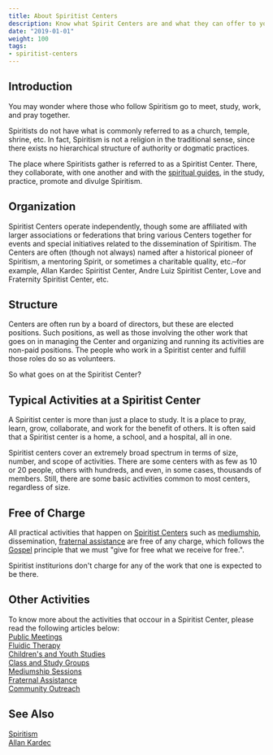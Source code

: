 ```yaml
---
title: About Spiritist Centers
description: Know what Spirit Centers are and what they can offer to you.
date: "2019-01-01"
weight: 100
tags:
- spiritist-centers
---
```


## Introduction 
You may wonder where those who follow Spiritism go to meet, study, work, and pray together.

Spiritists do not have what is commonly referred to as a church, temple, shrine, etc.  In fact, 
Spiritism is not a religion in the traditional sense, since there exists no hierarchical structure 
of authority or dogmatic practices. 

The place where Spiritists gather is referred to as a Spiritist Center. There, they collaborate, 
with one another and with the [spiritual guides](/about/spiritual-guide), in the study, practice, 
promote and divulge Spiritism. 

## Organization
Spiritist Centers operate independently, though some are affiliated with larger associations or federations that bring various Centers together for events and special initiatives related to the dissemination of Spiritism.  The Centers are often (though not always) named after a historical pioneer of Spiritism, a mentoring Spirit, or sometimes a charitable quality, etc. ̶  for example, Allan Kardec Spiritist Center, Andre Luiz Spiritist Center, Love and Fraternity Spiritist Center, etc.

## Structure
Centers are often run by a board of directors, but these are elected positions. Such positions, as well as those involving the other work that goes on in managing the Center and organizing and running its activities are non-paid positions. The people who work in a Spiritist center and fulfill those roles do so as volunteers.

So what goes on at the Spiritist Center?

## Typical Activities at a Spiritist Center
A Spiritist center is more than just a place to study. It is a place to pray, learn, grow, collaborate, and work for the  benefit of others.  It is often said that a Spiritist center is a home, a school, and a hospital, all in one.

Spiritist centers cover an extremely broad spectrum in terms of size, number, and scope of activities.  There are some centers with as few as 10 or 20 people, others with hundreds, and even, in some cases, thousands of members.  Still, there are some basic activities common to most centers, regardless of size.

## Free of Charge
All practical activities that happen on [Spiritist Centers](../centers) such as 
[mediumship](../mediumship), dissemination, [fraternal assistance](../centers/fraternal-assistance) are free of any charge, 
which follows the [Gospel](/gospel) principle that we must "give for free what we receive for free.".  

Spiritist institurions don't charge for any of the work that one is expected to be there.

## Other Activities
To know more about the activities that occour in a Spiritist Center, please read the following
articles below:  
[Public Meetings](../public-meetings)  
[Fluidic Therapy](../fluidic-therapy)  
[Children's and Youth Studies](../children-youth-studies)  
[Class and Study Groups](../study-groups)  
[Mediumship Sessions](../mediumship-sessions)  
[Fraternal Assistance](../fraternal-assistance)  
[Community Outreach](../community-outreach)  

## See Also
[Spiritism](/spiritism)  
[Allan Kardec](/bio/allan-kardec)
